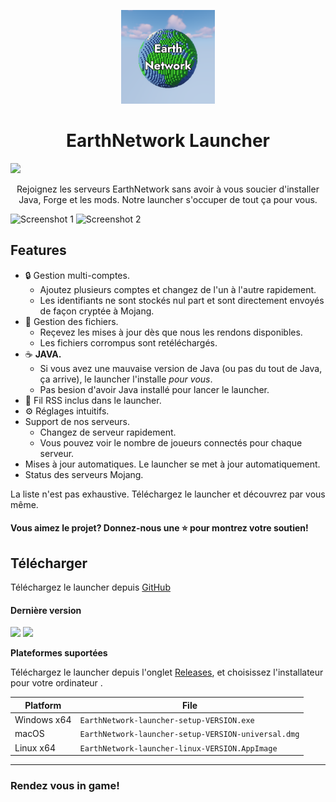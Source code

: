 <p align="center"><img src="./app/assets/images/SealCircle.png" width="150px" height="150px" alt="aventium softworks"></p>

<h1 align="center">EarthNetwork Launcher</h1>
<p alight="center"><img src="https://img.shields.io/github/workflow/status/earthnetwork/earthnetwork-launcher/Build/master?style=for-the-badge"></img></p>

<p align="center">Rejoignez les serveurs EarthNetwork sans avoir à vous soucier d'installer Java, Forge et les mods. Notre launcher s'occuper de tout ça pour vous.</p>

![Screenshot 1](https://i.imgur.com/6o7SmH6.png)
![Screenshot 2](https://i.imgur.com/x3B34n1.png)

## Features

* 🔒 Gestion multi-comptes.
  * Ajoutez plusieurs comptes et changez de l'un à l'autre rapidement.
  * Les identifiants ne sont stockés nul part et sont directement envoyés de façon cryptée à Mojang.
* 📂 Gestion des fichiers.
  * Reçevez les mises à jour dès que nous les rendons disponibles.
  * Les fichiers corrompus sont retéléchargés.
* ☕ **JAVA.**
  * Si vous avez une mauvaise version de Java (ou pas du tout de Java, ça arrive), le launcher l'installe *pour vous*.
  * Pas besion d'avoir Java installé pour lancer le launcher.
* 📰 Fil RSS inclus dans le launcher.
* ⚙️ Réglages intuitifs.
* Support de nos serveurs.
  * Changez de serveur rapidement.
  * Vous pouvez voir le nombre de joueurs connectés pour chaque serveur.
* Mises à jour automatiques. Le launcher se met à jour automatiquement.
*  Status des serveurs Mojang.

La liste n'est pas exhaustive. Téléchargez le launcher et découvrez par vous même.


#### Vous aimez le projet? Donnez-nous une ⭐ pour montrez votre soutien!

## Télécharger

Téléchargez le launcher depuis [GitHub](https://github.com/EarthNetwork/EarthNetwork-launcher/releases)

#### Dernière version

[![](https://img.shields.io/github/v/release/EarthNetwork/EarthNetwork-launcher?style=for-the-badge)](https://github.com/EarthNetwork/EarthNetwork-launcher/releases/latest)
[![](https://img.shields.io/github/v/release/EarthNetwork/EarthNetwork-launcher?include_prereleases&style=for-the-badge)](https://github.com/EarthNetwork/EarthNetwork-launcher/releases/latest)


**Plateformes suportées**

Téléchargez le launcher depuis l'onglet [Releases](https://github.com/EarthNetwork/EarthNetwork-launcher/releases), et choisissez l'installateur pour votre ordinateur .

| Platform | File |
| -------- | ---- |
| Windows x64 | `EarthNetwork-launcher-setup-VERSION.exe` |
| macOS | `EarthNetwork-launcher-setup-VERSION-universal.dmg` |
| Linux x64 | `EarthNetwork-launcher-linux-VERSION.AppImage` |

---

### Rendez vous in game!


